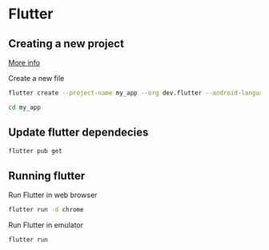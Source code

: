 # Flutter

## Creating a new project

[More info](https://docs.flutter.dev/get-started/install)

Create a new file

```bash
flutter create --project-name my_app --org dev.flutter --android-language java --ios-language objc my_app
```

```bash
cd my_app
```

## Update flutter dependecies

```bash
flutter pub get
```

## Running flutter

Run Flutter in web browser

```bash
flutter run -d chrome
```

Run Flutter in emulator

```bash
flutter run
```
<!--stackedit_data:
eyJoaXN0b3J5IjpbMTQ3ODI5MTM4OCwyMzMzNzgwNTMsMTU0MD
IxMjQ5XX0=
-->